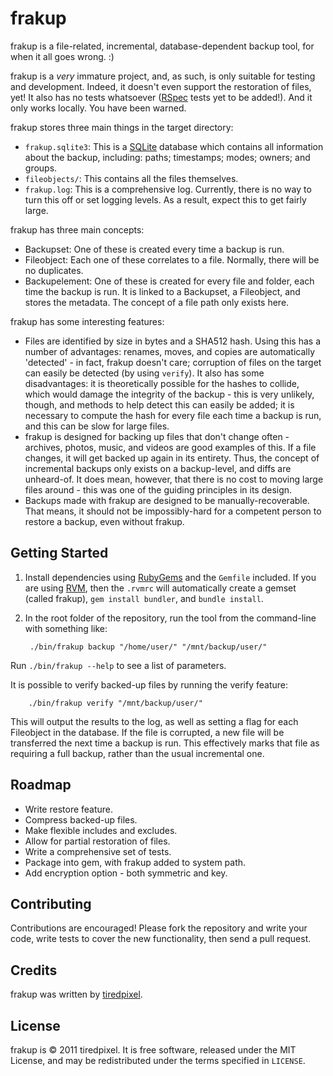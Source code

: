 frakup
======

frakup is a file-related, incremental, database-dependent backup tool, for when it all goes wrong. :)

frakup is a *very* immature project, and, as such, is only suitable for testing and development. Indeed, it doesn't even support the restoration of files, yet! It also has no tests whatsoever ([RSpec](http://relishapp.com/rspec) tests yet to be added!). And it only works locally. You have been warned.

frakup stores three main things in the target directory:

*   `frakup.sqlite3`: This is a [SQLite](http://www.sqlite.org/) database which contains all information about the backup, including: paths; timestamps; modes; owners; and groups.
*   `fileobjects/`: This contains all the files themselves.
*   `frakup.log`: This is a comprehensive log. Currently, there is no way to turn this off or set logging levels. As a result, expect this to get fairly large.

frakup has three main concepts:

*   Backupset: One of these is created every time a backup is run.
*   Fileobject: Each one of these correlates to a file. Normally, there will be no duplicates.
*   Backupelement: One of these is created for every file and folder, each time the backup is run. It is linked to a Backupset, a Fileobject, and stores the metadata. The concept of a file path only exists here.

frakup has some interesting features:

*   Files are identified by size in bytes and a SHA512 hash. Using this has a number of advantages: renames, moves, and copies are automatically 'detected' - in fact, frakup doesn't care; corruption of files on the target can easily be detected (by using `verify`). It also has some disadvantages: it is theoretically possible for the hashes to collide, which would damage the integrity of the backup - this is very unlikely, though, and methods to help detect this can easily be added; it is necessary to compute the hash for every file each time a backup is run, and this can be slow for large files.
*   frakup is designed for backing up files that don't change often - archives, photos, music, and videos are good examples of this. If a file changes, it will get backed up again in its entirety. Thus, the concept of incremental backups only exists on a backup-level, and diffs are unheard-of. It does mean, however, that there is no cost to moving large files around - this was one of the guiding principles in its design.
*   Backups made with frakup are designed to be manually-recoverable. That means, it should not be impossibly-hard for a competent person to restore a backup, even without frakup.

Getting Started
---------------

1.  Install dependencies using [RubyGems](http://rubygems.org/) and the `Gemfile` included. If you are using [RVM](https://rvm.beginrescueend.com/), then the `.rvmrc` will automatically create a gemset (called frakup), `gem install bundler`, and `bundle install`.

2. In the root folder of the repository, run the tool from the command-line with something like:

        ./bin/frakup backup "/home/user/" "/mnt/backup/user/"

Run `./bin/frakup --help` to see a list of parameters.

It is possible to verify backed-up files by running the verify feature:

        ./bin/frakup verify "/mnt/backup/user/"

This will output the results to the log, as well as setting a flag for each Fileobject in the database. If the file is corrupted, a new file will be transferred the next time a backup is run. This effectively marks that file as requiring a full backup, rather than the usual incremental one.

Roadmap
-------

*   Write restore feature.
*   Compress backed-up files.
*   Make flexible includes and excludes.
*   Allow for partial restoration of files.
*   Write a comprehensive set of tests.
*   Package into gem, with frakup added to system path.
*   Add encryption option - both symmetric and key.

Contributing
------------

Contributions are encouraged! Please fork the repository and write your code, write tests to cover the new functionality, then send a pull request.

Credits
-------

frakup was written by [tiredpixel](https://github.com/tiredpixel/).

License
-------

frakup is © 2011 tiredpixel. It is free software, released under the MIT License, and may be redistributed under the terms specified in `LICENSE`.
